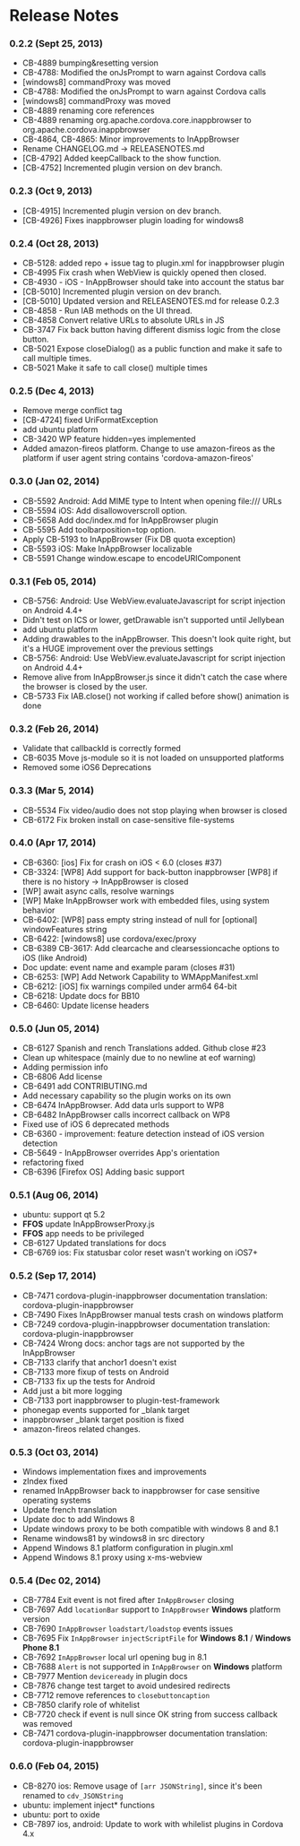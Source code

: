 <!--
#
# Licensed to the Apache Software Foundation (ASF) under one
# or more contributor license agreements.  See the NOTICE file
# distributed with this work for additional information
# regarding copyright ownership.  The ASF licenses this file
# to you under the Apache License, Version 2.0 (the
# "License"); you may not use this file except in compliance
# with the License.  You may obtain a copy of the License at
# 
# http://www.apache.org/licenses/LICENSE-2.0
# 
# Unless required by applicable law or agreed to in writing,
# software distributed under the License is distributed on an
# "AS IS" BASIS, WITHOUT WARRANTIES OR CONDITIONS OF ANY
#  KIND, either express or implied.  See the License for the
# specific language governing permissions and limitations
# under the License.
#
-->
# Release Notes

### 0.2.2 (Sept 25, 2013)
* CB-4889 bumping&resetting version
* CB-4788: Modified the onJsPrompt to warn against Cordova calls
* [windows8] commandProxy was moved
* CB-4788: Modified the onJsPrompt to warn against Cordova calls
* [windows8] commandProxy was moved
* CB-4889 renaming core references
* CB-4889 renaming org.apache.cordova.core.inappbrowser to org.apache.cordova.inappbrowser
* CB-4864, CB-4865: Minor improvements to InAppBrowser
* Rename CHANGELOG.md -> RELEASENOTES.md
* [CB-4792] Added keepCallback to the show function.
* [CB-4752] Incremented plugin version on dev branch.

### 0.2.3 (Oct 9, 2013)
* [CB-4915] Incremented plugin version on dev branch.
* [CB-4926] Fixes inappbrowser plugin loading for windows8

### 0.2.4 (Oct 28, 2013)
* CB-5128: added repo + issue tag to plugin.xml for inappbrowser plugin
* CB-4995 Fix crash when WebView is quickly opened then closed.
* CB-4930 - iOS - InAppBrowser should take into account the status bar
* [CB-5010] Incremented plugin version on dev branch.
* [CB-5010] Updated version and RELEASENOTES.md for release 0.2.3
* CB-4858 - Run IAB methods on the UI thread.
* CB-4858 Convert relative URLs to absolute URLs in JS
* CB-3747 Fix back button having different dismiss logic from the close button.
* CB-5021 Expose closeDialog() as a public function and make it safe to call multiple times.
* CB-5021 Make it safe to call close() multiple times

### 0.2.5 (Dec 4, 2013)
* Remove merge conflict tag
* [CB-4724] fixed UriFormatException
* add ubuntu platform
* CB-3420 WP feature hidden=yes implemented
* Added amazon-fireos platform. Change to use amazon-fireos as the platform if user agent string contains 'cordova-amazon-fireos'

### 0.3.0 (Jan 02, 2014)
* CB-5592 Android: Add MIME type to Intent when opening file:/// URLs
* CB-5594 iOS: Add disallowoverscroll option.
* CB-5658 Add doc/index.md for InAppBrowser plugin
* CB-5595 Add toolbarposition=top option.
* Apply CB-5193 to InAppBrowser (Fix DB quota exception)
* CB-5593 iOS: Make InAppBrowser localizable
* CB-5591 Change window.escape to encodeURIComponent

### 0.3.1 (Feb 05, 2014)
* CB-5756: Android: Use WebView.evaluateJavascript for script injection on Android 4.4+
* Didn't test on ICS or lower, getDrawable isn't supported until Jellybean
* add ubuntu platform
* Adding drawables to the inAppBrowser.  This doesn't look quite right, but it's a HUGE improvement over the previous settings
* CB-5756: Android: Use WebView.evaluateJavascript for script injection on Android 4.4+
* Remove alive from InAppBrowser.js since it didn't catch the case where the browser is closed by the user.
* CB-5733 Fix IAB.close() not working if called before show() animation is done

### 0.3.2 (Feb 26, 2014)
* Validate that callbackId is correctly formed
* CB-6035 Move js-module so it is not loaded on unsupported platforms
* Removed some iOS6 Deprecations

### 0.3.3 (Mar 5, 2014)
* CB-5534 Fix video/audio does not stop playing when browser is closed
* CB-6172 Fix broken install on case-sensitive file-systems


### 0.4.0 (Apr 17, 2014)
* CB-6360: [ios] Fix for crash on iOS < 6.0 (closes #37)
* CB-3324: [WP8] Add support for back-button inappbrowser [WP8] if there is no history -> InAppBrowser is closed
* [WP] await async calls, resolve warnings
* [WP] Make InAppBrowser work with embedded files, using system behavior
* CB-6402: [WP8] pass empty string instead of null for [optional] windowFeatures string
* CB-6422: [windows8] use cordova/exec/proxy
* CB-6389 CB-3617: Add clearcache and clearsessioncache options to iOS (like Android)
* Doc update: event name and example param (closes #31)
* CB-6253: [WP] Add Network Capability to WMAppManifest.xml
* CB-6212: [iOS] fix warnings compiled under arm64 64-bit
* CB-6218: Update docs for BB10
* CB-6460: Update license headers

### 0.5.0 (Jun 05, 2014)
* CB-6127 Spanish and rench Translations added. Github close #23
* Clean up whitespace (mainly due to no newline at eof warning)
* Adding permission info
* CB-6806 Add license
* CB-6491 add CONTRIBUTING.md
* Add necessary capability so the plugin works on its own
* CB-6474 InAppBrowser. Add data urls support to WP8
* CB-6482 InAppBrowser calls incorrect callback on WP8
* Fixed use of iOS 6 deprecated methods
* CB-6360 - improvement: feature detection instead of iOS version detection
* CB-5649 - InAppBrowser overrides App's orientation
* refactoring fixed
* CB-6396 [Firefox OS] Adding basic support

### 0.5.1 (Aug 06, 2014)
* ubuntu: support qt 5.2
* **FFOS** update InAppBrowserProxy.js
* **FFOS** app needs to be privileged
* CB-6127 Updated translations for docs
* CB-6769 ios: Fix statusbar color reset wasn't working on iOS7+

### 0.5.2 (Sep 17, 2014)
* CB-7471 cordova-plugin-inappbrowser documentation translation: cordova-plugin-inappbrowser
* CB-7490 Fixes InAppBrowser manual tests crash on windows platform
* CB-7249 cordova-plugin-inappbrowser documentation translation: cordova-plugin-inappbrowser
* CB-7424 Wrong docs: anchor tags are not supported by the InAppBrowser
* CB-7133 clarify that anchor1 doesn't exist
* CB-7133 more fixup of tests on Android
* CB-7133 fix up the tests for Android
* Add just a bit more logging
* CB-7133 port inappbrowser to plugin-test-framework
* phonegap events supported for \_blank target
* inappbrowser \_blank target position is fixed
* amazon-fireos related changes.

### 0.5.3 (Oct 03, 2014)
* Windows implementation fixes and improvements
* zIndex fixed
* renamed InAppBrowser back to inappbrowser for case sensitive operating systems
* Update french translation
* Update doc to add Windows 8
* Update windows proxy to be both compatible with windows 8 and 8.1
* Rename windows81 by windows8 in src directory
* Append Windows 8.1 platform configuration in plugin.xml
* Append Windows 8.1 proxy using x-ms-webview

### 0.5.4 (Dec 02, 2014)
* CB-7784 Exit event is not fired after `InAppBrowser` closing
* CB-7697 Add `locationBar` support to `InAppBrowser` **Windows** platform version
* CB-7690 `InAppBrowser` `loadstart/loadstop` events issues
* CB-7695 Fix `InAppBrowser` `injectScriptFile` for **Windows 8.1** / **Windows Phone 8.1**
* CB-7692 `InAppBrowser` local url opening bug in 8.1
* CB-7688 `Alert` is not supported in `InAppBrowser` on **Windows** platform
* CB-7977 Mention `deviceready` in plugin docs
* CB-7876 change test target to avoid undesired redirects
* CB-7712 remove references to `closebuttoncaption`
* CB-7850 clarify role of whitelist
* CB-7720 check if event is null since OK string from success callback was removed
* CB-7471 cordova-plugin-inappbrowser documentation translation: cordova-plugin-inappbrowser

### 0.6.0 (Feb 04, 2015)
* CB-8270 ios: Remove usage of `[arr JSONString]`, since it's been renamed to `cdv_JSONString`
* ubuntu: implement inject* functions
* ubuntu: port to oxide
* CB-7897 ios, android: Update to work with whilelist plugins in Cordova 4.x
